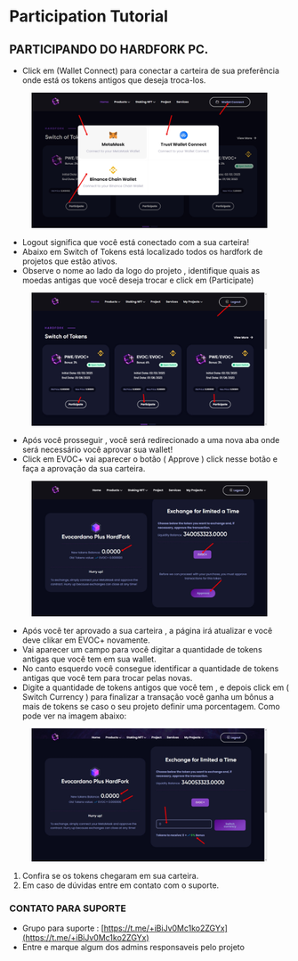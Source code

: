 # Participation Tutorial

## PARTICIPANDO DO HARDFORK PC.

* Click em (Wallet Connect) para conectar a carteira de sua preferência onde está os tokens antigos que deseja troca-los.

<figure><img src="../../.gitbook/assets/tuto02.jpg" alt=""><figcaption></figcaption></figure>

* Logout significa que você está conectado com a sua carteira!
* Abaixo em Switch of Tokens está localizado todos os hardfork de projetos que estão ativos.
* Observe o nome ao lado da logo do projeto , identifique quais as moedas antigas que você deseja trocar e click em (Participate)&#x20;

<figure><img src="../../.gitbook/assets/Tuto03.jpg" alt=""><figcaption></figcaption></figure>

* Após você  prosseguir , você será redirecionado a uma nova aba onde será necessário você aprovar sua wallet!
* Click em EVOC+ vai aparecer o botão ( Approve ) click nesse botão e faça a aprovação da sua carteira.

<figure><img src="../../.gitbook/assets/tuto05.jpg" alt=""><figcaption></figcaption></figure>

* Após você ter aprovado a sua carteira , a página irá atualizar e você deve clikar em EVOC+ novamente.
* Vai aparecer um campo para você digitar a quantidade de tokens antigas que você tem em sua wallet.
* &#x20;No canto esquerdo você consegue identificar a quantidade de tokens antigas que você tem para trocar pelas novas.&#x20;
* Digite a quantidade de tokens antigos que você tem ,  e depois click em   ( Switch Currency ) para finalizar a transação você ganha um bônus a mais de tokens se caso o seu projeto definir uma porcentagem. Como pode ver na imagem abaixo:

<figure><img src="../../.gitbook/assets/tuto06.jpg" alt=""><figcaption></figcaption></figure>

1. Confira se os tokens chegaram em sua carteira.
2. Em caso de dúvidas entre em contato com o suporte.

### CONTATO PARA SUPORTE

* Grupo  para suporte : [https://t.me/+iBiJv0Mc1ko2ZGYx](https://t.me/+iBiJv0Mc1ko2ZGYx)
* Entre e marque algum dos admins responsaveis pelo projeto
